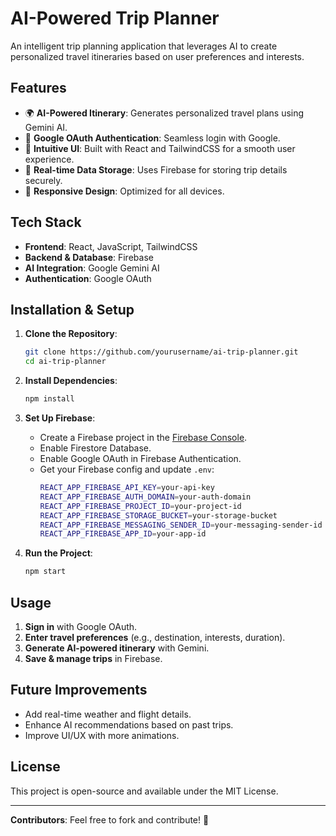 # AI-Powered Trip Planner

An intelligent trip planning application that leverages AI to create personalized travel itineraries based on user preferences and interests.

## Features
- 🌍 **AI-Powered Itinerary**: Generates personalized travel plans using Gemini AI.
- 🔑 **Google OAuth Authentication**: Seamless login with Google.
- 🎨 **Intuitive UI**: Built with React and TailwindCSS for a smooth user experience.
- 🚀 **Real-time Data Storage**: Uses Firebase for storing trip details securely.
- 📱 **Responsive Design**: Optimized for all devices.

## Tech Stack
- **Frontend**: React, JavaScript, TailwindCSS
- **Backend & Database**: Firebase
- **AI Integration**: Google Gemini AI
- **Authentication**: Google OAuth

## Installation & Setup

1. **Clone the Repository**:
   ```sh
   git clone https://github.com/yourusername/ai-trip-planner.git
   cd ai-trip-planner
   ```

2. **Install Dependencies**:
   ```sh
   npm install
   ```

3. **Set Up Firebase**:
   - Create a Firebase project in the [Firebase Console](https://console.firebase.google.com/).
   - Enable Firestore Database.
   - Enable Google OAuth in Firebase Authentication.
   - Get your Firebase config and update `.env`:
     ```sh
     REACT_APP_FIREBASE_API_KEY=your-api-key
     REACT_APP_FIREBASE_AUTH_DOMAIN=your-auth-domain
     REACT_APP_FIREBASE_PROJECT_ID=your-project-id
     REACT_APP_FIREBASE_STORAGE_BUCKET=your-storage-bucket
     REACT_APP_FIREBASE_MESSAGING_SENDER_ID=your-messaging-sender-id
     REACT_APP_FIREBASE_APP_ID=your-app-id
     ```

4. **Run the Project**:
   ```sh
   npm start
   ```

## Usage
1. **Sign in** with Google OAuth.
2. **Enter travel preferences** (e.g., destination, interests, duration).
3. **Generate AI-powered itinerary** with Gemini.
4. **Save & manage trips** in Firebase.

## Future Improvements
- Add real-time weather and flight details.
- Enhance AI recommendations based on past trips.
- Improve UI/UX with more animations.

## License
This project is open-source and available under the MIT License.

---

**Contributors**: Feel free to fork and contribute! 🚀

